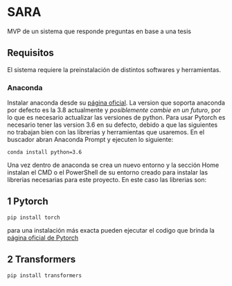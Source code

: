 # SARA
MVP de un sistema que responde preguntas en base a una tesis

## Requisitos
El sistema requiere la preinstalación de distintos softwares y herramientas.

### Anaconda
Instalar anaconda desde su [página oficial](https://www.anaconda.com/).
La version que soporta anaconda por defecto es la 3.8 actualmente y *posiblemente cambie en un futuro*, por lo que es necesario actualizar las versiones de python.
Para usar Pytorch es necesario tener las version 3.6 en su defecto, debido a que las siguientes no trabajan bien con las librerias y herramientas que usaremos. En el buscador abran Anaconda Prompt y ejecuten lo siguiente:
```
conda install python=3.6
```
Una vez dentro de anaconda se crea un nuevo entorno y la sección Home instalan el CMD o el PowerShell de su entorno creado para instalar las librerias necesarias para este proyecto. En este caso las librerias son:

1 Pytorch
- 
```
pip install torch
```
para una instalación más exacta pueden ejecutar el codigo que brinda la [página oficial de Pytorch](https://pytorch.org/)

2 Transformers
-
```
pip install transformers
```
